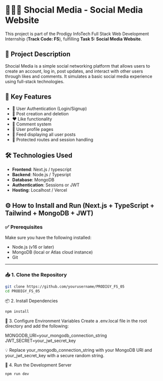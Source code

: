 # 🧑‍🤝‍🧑 Shocial Media - Social Media Website

This project is part of the Prodigy InfoTech Full Stack Web Development Internship (**Track Code: FS**), fulfilling **Task 5: Social Media Website**.

## 📌 Project Description

Shocial Media is a simple social networking platform that allows users to create an account, log in, post updates, and interact with other users through likes and comments. It simulates a basic social media experience using full-stack technologies.

## 🚀 Key Features

- 🔐 User Authentication (Login/Signup)
- 📃 Post creation and deletion
- ❤️ Like functionality
- 💬 Comment system
- 👤 User profile pages
- 🧾 Feed displaying all user posts
- 🧭 Protected routes and session handling

## 🛠️ Technologies Used

- **Frontend**: Next.js / typescript 
- **Backend**:  Node.js / Typesript
- **Database**:  MongoDB
- **Authentication**: Sessions or JWT
- **Hosting**: Localhost / Vercel



## ⚙️ How to Install and Run (Next.js + TypeScript + Tailwind + MongoDB + JWT)

### ✅ Prerequisites

Make sure you have the following installed:

- Node.js (v16 or later)
- MongoDB (local or Atlas cloud instance)
- Git

---

### 📥 1. Clone the Repository

```bash
git clone https://github.com/yourusername/PRODIGY_FS_05
cd PRODIGY_FS_05
```
📦 2. Install Dependencies
```bash
npm install
```
🔐 3. Configure Environment Variables
Create a .env.local file in the root directory and add the following:

MONGODB_URI=your_mongodb_connection_string
JWT_SECRET=your_jwt_secret_key

💡 Replace your_mongodb_connection_string with your MongoDB URI and your_jwt_secret_key with a secure random string.

🏁 4. Run the Development Server
```bash
npm run dev
```

